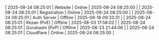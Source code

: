 | 2025-08-24 08:25:01 | Website | Online | 2025-08-24 08:25:00 |
| 2025-08-24 08:25:01 | Registration | Online | 2025-08-24 08:25:00 |
| 2025-08-24 08:25:01 | Auth Server | Offline | 2025-08-18 09:33:31 |
| 2025-08-24 08:25:01 | Kezan (PvE) | Offline | 2025-08-03 17:58:02 |
| 2025-08-24 08:25:01 | Gurubashi (PvP) | Offline | 2025-08-23 21:44:06 |
| 2025-08-24 08:25:01 | Cloudflare | Online | 2025-08-24 08:25:00 |
